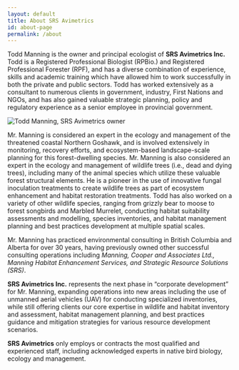 ```yaml
---
layout: default
title: About SRS Avimetrics
id: about-page
permalink: /about
---
```


Todd Manning is the owner and principal ecologist of **SRS Avimetrics Inc.** Todd is a Registered Professional Biologist (RPBio.) and Registered Professional Forester (RPF), and has a diverse combination of experience, skills and academic training which have allowed him to work successfully in both the private and public sectors. Todd has worked extensively as a consultant to numerous clients in government, industry, First Nations and NGOs, and has also gained valuable strategic planning, policy and regulatory experience as a senior employee in provincial government.

<span class="float-right">![Todd Manning, SRS Avimetrics owner]({{site.baseurl}}/assets/img/about/TManning_Photo2016.jpg "Todd Manning, SRS Avimetrics owner")</span>

Mr. Manning is considered an expert in the ecology and management of the threatened coastal Northern Goshawk, and is involved extensively in monitoring, recovery efforts, and ecosystem-based landscape-scale planning for this forest-dwelling species. Mr. Manning is also considered an expert in the ecology and management of wildlife trees (i.e., dead and dying trees), including many of the animal species which utilize these valuable forest structural elements. He is a pioneer in the use of innovative fungal inoculation treatments to create wildlife trees as part of ecosystem enhancement and habitat restoration treatments. Todd has also worked on a variety of other wildlife species, ranging from grizzly bear to moose to forest songbirds and Marbled Murrelet, conducting habitat suitability assessments and modelling, species inventories, and habitat management planning and best practices development at multiple spatial scales.

Mr. Manning has practiced environmental consulting in British Columbia and Alberta for over 30 years, having previously owned other successful consulting operations including *Manning, Cooper and Associates Ltd., Manning Habitat Enhancement Services, and Strategic Resource Solutions (SRS)*.

**SRS Avimetrics Inc.** represents the next phase in “corporate development” for Mr. Manning, expanding operations into new areas including the use of unmanned aerial vehicles (UAV) for conducting specialized inventories, while still offering clients our core expertise in wildlife and habitat inventory and assessment, habitat management planning, and best practices guidance and mitigation strategies for various resource development scenarios.

**SRS Avimetrics** only employs or contracts the most qualified and experienced staff, including acknowledged experts in native bird biology, ecology and management.